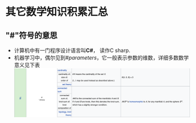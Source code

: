 # 其它数学知识积累汇总

## "#"符号的意思
- 计算机中有一门程序设计语言叫**C#**， 读作C sharp.
- 机器学习中，偶尔见到$\#parameters$，它一般表示参数的维数，详细多数数学意义见下表
![img](sharp.png)
